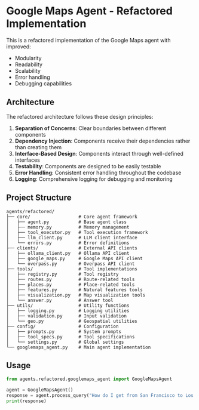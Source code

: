 # Google Maps Agent - Refactored Implementation

This is a refactored implementation of the Google Maps agent with improved:
- Modularity
- Readability
- Scalability
- Error handling
- Debugging capabilities

## Architecture

The refactored architecture follows these design principles:

1. **Separation of Concerns**: Clear boundaries between different components
2. **Dependency Injection**: Components receive their dependencies rather than creating them
3. **Interface-Based Design**: Components interact through well-defined interfaces
4. **Testability**: Components are designed to be easily testable
5. **Error Handling**: Consistent error handling throughout the codebase
6. **Logging**: Comprehensive logging for debugging and monitoring

## Project Structure

```
agents/refactored/
├── core/                  # Core agent framework
│   ├── agent.py           # Base agent class
│   ├── memory.py          # Memory management
│   ├── tool_executor.py   # Tool execution framework
│   ├── llm_client.py      # LLM client interface
│   └── errors.py          # Error definitions
├── clients/               # External API clients
│   ├── ollama_client.py   # Ollama API client
│   ├── google_maps.py     # Google Maps API client
│   └── overpass.py        # Overpass API client
├── tools/                 # Tool implementations
│   ├── registry.py        # Tool registry
│   ├── routes.py          # Route-related tools
│   ├── places.py          # Place-related tools
│   ├── features.py        # Natural features tools
│   ├── visualization.py   # Map visualization tools
│   └── answer.py          # Answer tool
├── utils/                 # Utility functions
│   ├── logging.py         # Logging utilities
│   ├── validation.py      # Input validation
│   └── geo.py             # Geospatial utilities
├── config/                # Configuration
│   ├── prompts.py         # System prompts
│   ├── tool_specs.py      # Tool specifications
│   └── settings.py        # Global settings
└── googlemaps_agent.py    # Main agent implementation
```

## Usage

```python
from agents.refactored.googlemaps_agent import GoogleMapsAgent

agent = GoogleMapsAgent()
response = agent.process_query("How do I get from San Francisco to Los Angeles?")
print(response)
